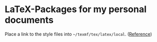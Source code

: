 # LaTeX-Packages for my personal documents

Place a link to the style files into ``~/texmf/tex/latex/local``. 
([Reference](https://tex.stackexchange.com/questions/1137/where-do-i-place-my-own-sty-or-cls-files-to-make-them-available-to-all-my-te))
